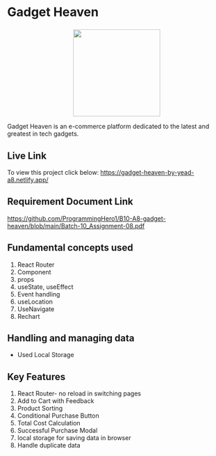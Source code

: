 
# Gadget Heaven

###

<div align="center">
  <img height="200" src="https://i.ibb.co.com/PhPHRRy/Gadget-heaven.png"  />
</div>

Gadget Heaven is an e-commerce platform dedicated to the latest and greatest in tech gadgets.


## Live Link

To view this project click below: 
https://gadget-heaven-by-yead-a8.netlify.app/


## Requirement Document Link

https://github.com/ProgrammingHero1/B10-A8-gadget-heaven/blob/main/Batch-10_Assignment-08.pdf



## Fundamental concepts used 

1. React Router
2. Component
3. props
4. useState, useEffect
5. Event handling
6. useLocation
7. UseNavigate
8. Rechart


## Handling and managing data

- Used Local Storage
##  Key Features

1. React Router- no reload in switching pages
2. Add to Cart with Feedback
3. Product Sorting
4. Conditional Purchase Button
5. Total Cost Calculation
6. Successful Purchase Modal
7. local storage for saving data in browser
8. Handle duplicate data




